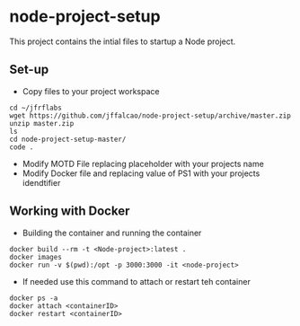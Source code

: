 # node-project-setup

This project contains the intial files to startup a Node project.

## Set-up

- Copy files to your project workspace
```
cd ~/jfrflabs
wget https://github.com/jffalcao/node-project-setup/archive/master.zip
unzip master.zip
ls 
cd node-project-setup-master/
code .
```
- Modify MOTD File replacing placeholder with your projects name
- Modify Docker file and replacing value of PS1 with your projects idendtifier

## Working with Docker

- Building the container and running the container
```
docker build --rm -t <Node-project>:latest .
docker images
docker run -v $(pwd):/opt -p 3000:3000 -it <node-project>
```
- If needed use this command to attach or restart teh container
```
docker ps -a
docker attach <containerID>
docker restart <containerID>
```

